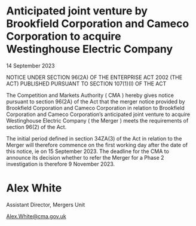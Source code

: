# Anticipated joint venture by Brookfield Corporation and Cameco Corporation to acquire Westinghouse Electric Company

14 September 2023

NOTICE UNDER SECTION 96(2A) OF THE ENTERPRISE ACT 2002 (THE ACT) PUBLISHED PURSUANT TO SECTION 107(1)(I) OF THE ACT

The Competition and Markets Authority ( CMA ) hereby gives notice pursuant to section 96(2A) of the Act that the merger notice provided by Brookfield Corporation and Cameco Corporation in relation to Brookfield Corporation and Cameco Corporation’s anticipated joint venture to acquire Westinghouse Electric Company ( the Merger ) meets the requirements of section 96(2) of the Act.

The initial period defined in section 34ZA(3) of the Act in relation to the Merger will therefore commence on the first working day after the date of this notice, ie on 15 September 2023. The deadline for the CMA to announce its decision whether to refer the Merger for a Phase 2 investigation is therefore 9 November 2023.

# Alex White

Assistant Director, Mergers Unit

[Alex.White@cma.gov.uk](mailto:Alex.White@cma.gov.uk)
